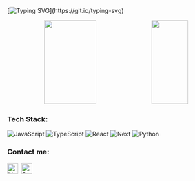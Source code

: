 [![Typing SVG](https://readme-typing-svg.herokuapp.com/?color=44ff00&size=29&center=true&vCenter=true&width=1000&lines=hello+world,+i'm+milo...;here's+some+random+stats:)](https://git.io/typing-svg) 

<div align="center">  
  <img width="49%" height="195px" src="https://github-stats-seven-pi.vercel.app/api?username=MiloVSM&show_icons=true&hide_border=true&title_color=44ff00&icon_color=44ff00&text_color=ffffff&bg_color=0d1117&include_all_commits=true&count_private=true&" /> 
  <img width="41%" height="195px" src="https://github-stats-seven-pi.vercel.app/api/top-langs/?username=MiloVSM&hide=html,css&layout=compact&hide_border=true&title_color=44ff00&text_color=ffffff&bg_color=0d1117&include_all_commits=true&count_private=true"/>
</div>
  
###  Tech Stack:
  ![JavaScript](https://img.shields.io/badge/JavaScript-F7DF1E?style=for-the-badge&logo=javascript&logoColor=black)
  ![TypeScript](https://img.shields.io/badge/TypeScript-007ACC?style=for-the-badge&logo=typescript&logoColor=white)
  ![React](https://img.shields.io/badge/React-20232A?style=for-the-badge&logo=react&logoColor=61DAFB)
  ![Next](https://img.shields.io/badge/Next-black?style=for-the-badge&logo=next.js&logoColor=white)
  ![Python](https://img.shields.io/badge/python-3670A0?style=for-the-badge&logo=python&logoColor=ffdd54)

###  Contact me:
<div> 
  <a href="https://linkedin.com/in/milovsm" target="_blank"><img src="https://img.shields.io/badge/Linkedin-0077B5?style=flat&logo=linkedin&logoColor=white" alt="LinkedIn Badge" height="25"></a>&nbsp;
  <a href="mailto:murilo1.0@outlook.com" target="_blank"><img src="https://img.shields.io/badge/Email-D14836?style=flat&logo=gmail&logoColor=white" alt="Email Badge" height="25"></a>&nbsp;
</div>
